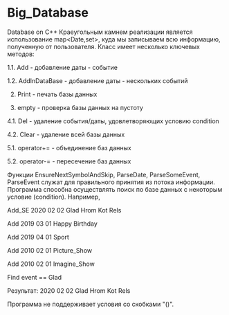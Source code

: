 # Big_Database
Database on C++ 
  Краеугольным камнем реализации является использование map<Date,set<string>>, 
  куда мы записываем всю информацию, полученную от пользователя.
  Класс имеет несколько ключевых методов:
  
  1.1. Add - добавление даты - событие 
  
  1.2. AddInDataBase - добавление даты - нескольких событий
  
 2. Print - печать базы данных 
 
 3. empty - проверка базы данных на пустоту
  
  4.1. Del - удаление события/даты, удовлетворяющих условию condition
  
  4.2. Clear - удаление всей базы данных
 
  5.1. operator+= - объединение баз данных 
  
  5.2. operator-= - пересечение баз данных 
  
  Функции EnsureNextSymbolAndSkip, ParseDate, ParseSomeEvent, ParseEvent
  служат для правильного принятия из потока информации. Программа способна осуществлять 
  поиск по базе данных с некоторым условие (condition). 
  Например, 
  
  Add_SE 2020 02 02 Glad Hrom Kot Rels
  
  Add 2019 03 01 Happy Birthday
  
  Add 2019 04 01 Sport
  
  Add 2010 02 01 Picture_Show
  
  Add 2010 02 01 Imagine_Show
  
  Find event == Glad
  
  Результат: 
  2020 02 02 Glad Hrom Kot Rels
  
  Программа не поддерживает условия со скобками "()".
